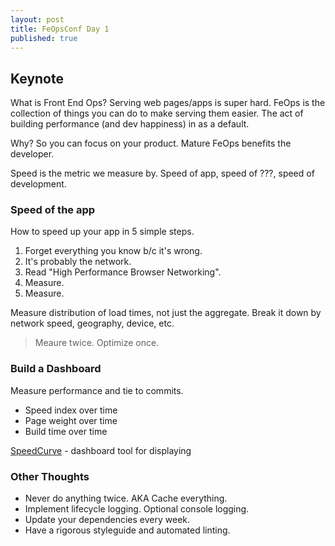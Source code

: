 ```yaml
---
layout: post
title: FeOpsConf Day 1
published: true
---
```


## Keynote

What is Front End Ops? Serving web pages/apps is super hard.  FeOps is the collection of things you can do to make serving them easier.  The act of building performance (and dev happiness) in as a default.

Why? So you can focus on your product.  Mature FeOps benefits the developer.

Speed is the metric we measure by.  Speed of app, speed of ???, speed of development.

### Speed of the app

How to speed up your app in 5 simple steps.

1. Forget everything you know b/c it's wrong.
2. It's probably the network.
3. Read "High Performance Browser Networking".
4. Measure.
5. Measure.

Measure distribution of load times, not just the aggregate. Break it down by network speed, geography, device, etc.

> Meaure twice. Optimize once.

### Build a Dashboard

Measure performance and tie to commits.

* Speed index over time
* Page weight over time
* Build time over time

[SpeedCurve](http://speedcurve.com/) - dashboard tool for displaying

### Other Thoughts

* Never do anything twice. AKA Cache everything.
* Implement lifecycle logging.  Optional console logging.
* Update your dependencies every week.
* Have a rigorous styleguide and automated linting.
